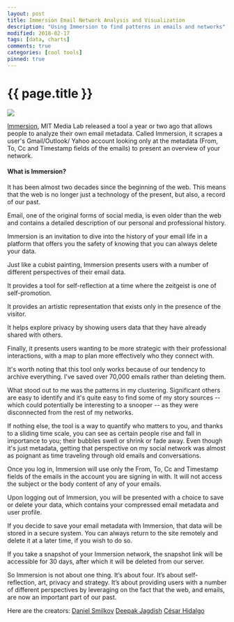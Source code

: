 ```yaml
---
layout: post
title: Immersion Email Network Analysis and Visualization
description: "Using Immersion to find patterns in emails and networks"
modified: 2018-02-17
tags: [data, charts]
comments: true
categories: [cool tools]
pinned: true
---
```

{{ page.title }}
================

![](http://tanaka.co.zw/assets/images/posts/immersionemail.png)

[Immersion](https://immersion.media.mit.edu/), MIT Media Lab released a tool a year or two ago that allows people to analyze their own email metadata. Called Immersion, it scrapes a user's Gmail/Outlook/ Yahoo account looking only at the metadata (From, To, Cc and Timestamp fields of the emails) to present an overview of your network.

#### What is Immersion?
It has been almost two decades since the beginning of the web. This means that the web is no longer just a technology of the present, but also, a record of our past.

Email, one of the original forms of social media, is even older than the web and contains a detailed description of our personal and professional history.

Immersion is an invitation to dive into the history of your email life in a platform that offers you the safety of knowing that you can always delete your data.

Just like a cubist painting, Immersion presents users with a number of different perspectives of their email data.

It provides a tool for self-reflection at a time where the zeitgeist is one of self-promotion.

It provides an artistic representation that exists only in the presence of the visitor.

It helps explore privacy by showing users data that they have already shared with others.

Finally, it presents users wanting to be more strategic with their professional interactions, with a map to plan more effectively who they connect with.

It's worth noting that this tool only works because of our tendency to archive everything. I've saved over 70,000 emails rather than deleting them.

What stood out to me was the patterns in my clustering. Significant others are easy to identify and it's quite easy to find some of my story sources -- which could potentially be interesting to a snooper -- as they were disconnected from the rest of my networks.

If nothing else, the tool is a way to quantify who matters to you, and thanks to a sliding time scale, you can see as certain people rise and fall in importance to you; their bubbles swell or shrink or fade away. Even though it's just metadata, getting that perspective on my social network was almost as poignant as time traveling through old emails and conversations.

Once you log in, Immersion will use only the From, To, Cc and Timestamp fields of the emails in the account you are signing in with. It will not access the subject or the body content of any of your emails.

Upon logging out of Immersion, you will be presented with a choice to save or delete your data, which contains your compressed email metadata and user profile.

If you decide to save your email metadata with Immersion, that data will be stored in a secure system. You can always return to the site remotely and delete it at a later time, if you wish to do so.

If you take a snapshot of your Immersion network, the snapshot link will be accessible for 30 days, after which it will be deleted from our server.

So Immersion is not about one thing. It’s about four. It’s about self-reflection, art, privacy and strategy. It’s about providing users with a number of different perspectives by leveraging on the fact that the web, and emails, are now an important part of our past.

Here are the creators:
[Daniel Smilkov](https://www.linkedin.com/in/dsmilkov)
[Deepak Jagdish](http://deepakjagdish.com/)
[César Hidalgo](http://www.chidalgo.com/)
